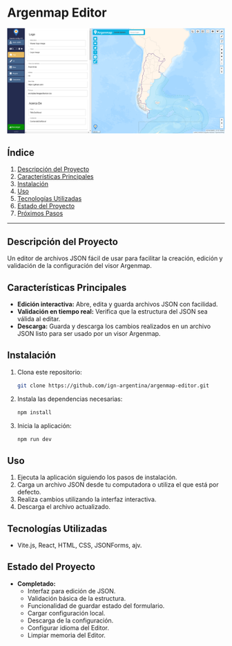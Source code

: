 # **Argenmap Editor**  

<img src="assets/demo-screenshot.png" alt="Vista previa de la app" width="600">



## **Índice**  
1. [Descripción del Proyecto](#descripción-del-proyecto)  
2. [Características Principales](#características-principales)  
3. [Instalación](#instalación)  
4. [Uso](#uso)  
5. [Tecnologías Utilizadas](#tecnologías-utilizadas)  
6. [Estado del Proyecto](#estado-del-proyecto)  
7. [Próximos Pasos](#próximos-pasos)  

---

## **Descripción del Proyecto**  
Un editor de archivos JSON fácil de usar para facilitar la creación, edición y validación de la configuración del visor Argenmap.

## **Características Principales**  
- **Edición interactiva:** Abre, edita y guarda archivos JSON con facilidad.  
- **Validación en tiempo real:** Verifica que la estructura del JSON sea válida al editar.  
- **Descarga:** Guarda y descarga los cambios realizados en un archivo JSON listo para ser usado por un visor Argenmap.

## **Instalación**  
1. Clona este repositorio:  
   ```bash
   git clone https://github.com/ign-argentina/argenmap-editor.git
   ```
2. Instala las dependencias necesarias:  
   ```bash
   npm install
   ```
3. Inicia la aplicación:  
   ```bash
   npm run dev
   ```
   
## **Uso**  
1. Ejecuta la aplicación siguiendo los pasos de instalación.  
2. Carga un archivo JSON desde tu computadora o utiliza el que está por defecto.  
3. Realiza cambios utilizando la interfaz interactiva.  
4. Descarga el archivo actualizado.  

## **Tecnologías Utilizadas**  
- Vite.js, React, HTML, CSS, JSONForms, ajv.

## **Estado del Proyecto**  
- **Completado:**  
  - Interfaz para edición de JSON.  
  - Validación básica de la estructura.  
  - Funcionalidad de guardar estado del formulario.
  - Cargar configuración local.
  - Descarga de la configuración.
  - Configurar idioma del Editor.
  - Limpiar memoria del Editor.
